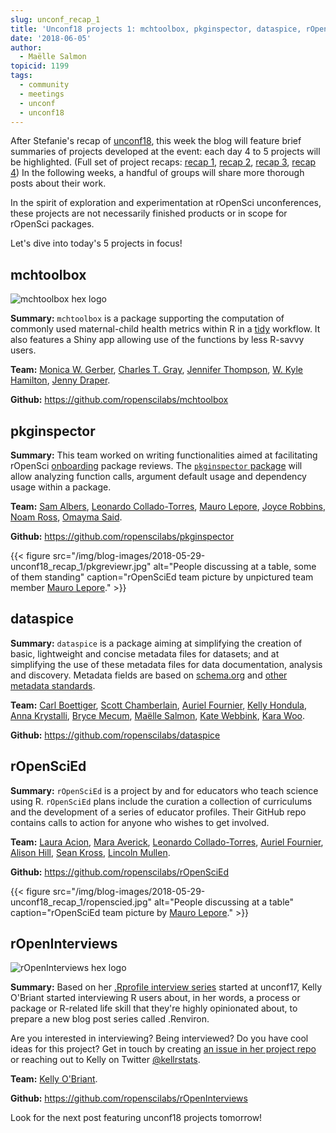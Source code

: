 ```yaml
---
slug: unconf_recap_1
title: 'Unconf18 projects 1: mchtoolbox, pkginspector, dataspice, rOpenSciEd, rOpenInterviews'
date: '2018-06-05'
author:
  - Maëlle Salmon
topicid: 1199
tags:
  - community
  - meetings
  - unconf
  - unconf18
---
```




After Stefanie's recap of [unconf18](/blog/2018/06/05/unconf18), this week the blog will feature brief summaries of projects developed at the event: each day 4 to 5 projects will be highlighted. (Full set of project recaps: [recap 1](/blog/2018/06/05/unconf_recap_1/), [recap 2](/blog/2018/06/06/unconf18_recap_2/), [recap 3](/blog/2018/06/07/unconf_recap_3/), [recap 4](/blog/2018/06/08/unconf_recap_4/)) In the following weeks, a handful of groups will share more thorough posts about their work.

In the spirit of exploration and experimentation at rOpenSci unconferences, these projects are not necessarily finished products or in scope for rOpenSci packages.


Let's dive into today's 5 projects in focus!


## mchtoolbox

![mchtoolbox hex logo](/img/blog-images/2018-05-29-unconf18_recap_1/mchtoolbox.png)

**Summary:** `mchtoolbox` is a package supporting the computation of commonly used maternal-child health metrics within R in a [tidy](https://www.tidyverse.org/) workflow. It also features a Shiny app allowing use of the functions by less R-savvy users.

**Team:** [Monica W. Gerber](https://github.com/monicagerber), [Charles T. Gray](https://github.com/softloud), [Jennifer Thompson](https://jenthompson.me/), [W. Kyle Hamilton](http://kylehamilton.com/), [Jenny Draper](https://www.esr.cri.nz).

**Github:** https://github.com/ropenscilabs/mchtoolbox


## pkginspector

**Summary:** This team worked on writing functionalities aimed at facilitating rOpenSci [onboarding](https://github.com/ropensci/software-review) package reviews. The [`pkginspector` package](https://github.com/ropenscilabs/pkginspector) will allow analyzing function calls, argument default usage and dependency usage within a package.

**Team:** [Sam Albers](https://twitter.com/big_bad_sam), [Leonardo Collado-Torres](https://twitter.com/fellgernon), [Mauro Lepore](https://twitter.com/mauro_lepore), [Joyce Robbins](https://twitter.com/jtrnyc), [Noam Ross](https://twitter.com/noamross), [Omayma Said](https://github.com/OmaymaS).

**Github:** https://github.com/ropenscilabs/pkginspector

{{< figure src="/img/blog-images/2018-05-29-unconf18_recap_1/pkgreviewr.jpg" alt="People discussing at a table, some of them standing" caption="rOpenSciEd team picture by unpictured team member [Mauro Lepore](https://twitter.com/mauro_lepore)." >}}

## dataspice

**Summary:**  `dataspice` is a package aiming at simplifying the creation of basic, lightweight and concise metadata files for datasets; and at simplifying the use of these metadata files for data documentation, analysis and discovery. Metadata fields are based on [schema.org](https://schema.org/Dataset) and [other metadata standards](https://github.com/ropenscilabs/dataspice#resources). 

**Team:** [Carl Boettiger](https://github.com/cboettig), [Scott Chamberlain](https://github.com/sckott), [Auriel Fournier](https://github.com/aurielfournier), [Kelly Hondula](https://github.com/khondula), [Anna Krystalli](https://github.com/annakrystalli), [Bryce Mecum](https://github.com/amoeba), [Maëlle Salmon](https://github.com/maelle), [Kate Webbink](https://github.com/magpiedin), [Kara Woo](https://github.com/karawoo).

**Github:** https://github.com/ropenscilabs/dataspice


## rOpenSciEd
**Summary:** `rOpenSciEd` is a project by and for educators who teach science using R. `rOpenSciEd` plans include the curation a collection of curriculums and the development of a series of educator profiles. Their GitHub repo contains calls to action for anyone who wishes to get involved.

**Team:** [Laura Acion](https://github.com/lauracion), [Mara Averick](https://github.com/batpigandme), [Leonardo Collado-Torres](https://github.com/lcolladotor), [Auriel Fournier](https://github.com/aurielfournier), [Alison Hill](https://github.com/apreshill), [Sean Kross](https://github.com/seankross), [Lincoln Mullen](https://github.com/lmullen).

**Github:** https://github.com/ropenscilabs/rOpenSciEd

{{< figure src="/img/blog-images/2018-05-29-unconf18_recap_1/ropenscied.jpg" alt="People discussing at a table" caption="rOpenSciEd team picture by [Mauro Lepore](https://twitter.com/mauro_lepore)." >}}

## rOpenInterviews

![rOpenInterviews hex logo](/img/blog-images/2018-05-29-unconf18_recap_1/rOpenInterviews.png)

**Summary:** Based on her [.Rprofile interview series](/tags/rprofile/) started at unconf17, Kelly O'Briant started interviewing R users about, in her words, a process or package or R-related life skill that they're highly opinionated about, to prepare a new blog post series called .Renviron.

Are you interested in interviewing? Being interviewed? Do you have cool ideas for this project? Get in touch by creating [an issue in her project repo](https://github.com/ropenscilabs/rOpenInterviews/issues/new) or reaching out to Kelly on Twitter [@kellrstats](https://twitter.com/kellrstats).

**Team:** [Kelly O'Briant](https://kellobri.github.io/).

**Github:** https://github.com/ropenscilabs/rOpenInterviews

Look for the next post featuring unconf18 projects tomorrow!
